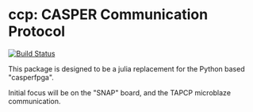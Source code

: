 # ccp: CASPER Communication Protocol

[![Build Status](https://github.com/jkocz/ccp.jl/workflows/CI/badge.svg)](https://github.com/jkocz/ccp.jl/actions)

This package is designed to be a julia replacement for the Python based "casperfpga".

Initial focus will be on the "SNAP" board, and the TAPCP microblaze communication.  

